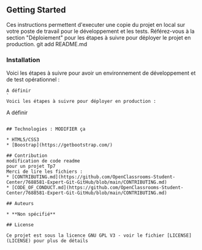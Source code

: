 ## Getting Started

Ces instructions permettent d'executer une copie du projet en local sur votre poste de travail pour le développement et les tests. Référez-vous à la section "Déploiement" pour les étapes à suivre pour déployer le projet en production.
git add README.md

### Installation

Voici les étapes à suivre pour avoir un environnement de développement et de test opérationnel :


```
A définir
`
Voici les étapes à suivre pour déployer en production :

```
A définir
```

## Technologies : MODIFIER ça

* HTML5/CSS3
* [Boostrap](https://getbootstrap.com/)

## Contribution
modification de code readme 
pour un projet Tp7
Merci de lire les fichiers :
* [CONTRIBUTING.md](https://github.com/OpenClassrooms-Student-Center/7688581-Expert-Git-GitHub/blob/main/CONTRIBUTING.md)
* [CODE_OF_CONDUCT.md](https://github.com/OpenClassrooms-Student-Center/7688581-Expert-Git-GitHub/blob/main/CONTRIBUTING.md) 

## Auteurs

* **Non spécifié**

## License

Ce projet est sous la licence GNU GPL V3 - voir le fichier [LICENSE](LICENSE) pour plus de détails
